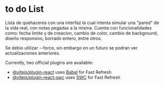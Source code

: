 # to do List

Lista de quehaceres con una interfaz la cual intenta simular una "pared" de la vida real, con notas pegadas a la misma. Cuenta con funcionalidades como: fecha limite y de creacion, cambio de color, cambio de background, diseño responsivo, borrado entero, entre otros.

Se debio utilizar --force, sin embargo en un futuro se podran ver actualizaciones anteriores.

Currently, two official plugins are available:

- [@vitejs/plugin-react](https://github.com/vitejs/vite-plugin-react/blob/main/packages/plugin-react/README.md) uses [Babel](https://babeljs.io/) for Fast Refresh
- [@vitejs/plugin-react-swc](https://github.com/vitejs/vite-plugin-react-swc) uses [SWC](https://swc.rs/) for Fast Refresh
